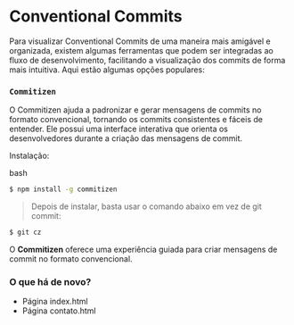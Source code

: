 # Conventional Commits

Para visualizar Conventional Commits de uma maneira mais amigável e organizada, existem algumas ferramentas que podem ser integradas ao fluxo de desenvolvimento, facilitando a visualização dos commits de forma mais intuitiva. Aqui estão algumas opções populares:

### `Commitizen`

O Commitizen ajuda a padronizar e gerar mensagens de commits no formato convencional, tornando os commits consistentes e fáceis de entender. Ele possui uma interface interativa que orienta os desenvolvedores durante a criação das mensagens de commit.

Instalação:

bash
```sh
$ npm install -g commitizen
````

> Depois de instalar, basta usar o comando abaixo em vez de git commit:

```sh
$ git cz
```

O **Commitizen** oferece uma experiência guiada para criar mensagens de commit no formato convencional.


### O que há de novo?
- Página index.html
- Página contato.html